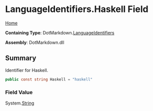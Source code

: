 <a name="_top"></a>

# LanguageIdentifiers\.Haskell Field

[Home](../../../README.md#_top)

**Containing Type**: DotMarkdown\.[LanguageIdentifiers](../README.md#_top)

**Assembly**: DotMarkdown\.dll

## Summary

Identifier for Haskell\.

```csharp
public const string Haskell = "haskell"
```

### Field Value

System\.[String](https://docs.microsoft.com/en-us/dotnet/api/system.string)